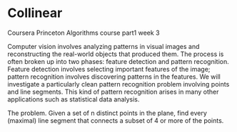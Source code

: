 # Collinear
Coursera Princeton Algorithms course part1 week 3

Computer vision involves analyzing patterns in visual images and reconstructing the real-world objects that produced them. The process is often broken up into two phases: feature detection and pattern recognition. Feature detection involves selecting important features of the image; pattern recognition involves discovering patterns in the features. We will investigate a particularly clean pattern recognition problem involving points and line segments. This kind of pattern recognition arises in many other applications such as statistical data analysis.

The problem. Given a set of n distinct points in the plane, find every (maximal) line segment that connects a subset of 4 or more of the points.
